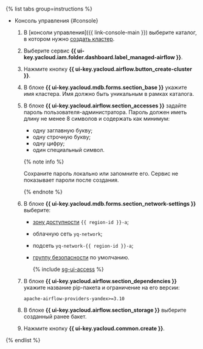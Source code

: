 {% list tabs group=instructions %}

- Консоль управления {#console}

  1. В [консоли управления]({{ link-console-main }}) выберите каталог, в котором нужно [создать кластер](../../../managed-airflow/operations/cluster-create.md).
  1. Выберите сервис **{{ ui-key.yacloud.iam.folder.dashboard.label_managed-airflow }}**.
  1. Нажмите кнопку **{{ ui-key.yacloud.airflow.button_create-cluster }}**.
  1. В блоке **{{ ui-key.yacloud.mdb.forms.section_base }}** укажите имя кластера. Имя должно быть уникальным в рамках каталога.
  1. В блоке **{{ ui-key.yacloud.airflow.section_accesses }}** задайте пароль пользователя-администратора. Пароль должен иметь длину не менее 8 символов и содержать как минимум:

        * одну заглавную букву;
        * одну строчную букву;
        * одну цифру;
        * один специальный символ.

     {% note info %}

     Сохраните пароль локально или запомните его. Сервис не показывает пароли после создания.

     {% endnote %}
     
  1. В блоке **{{ ui-key.yacloud.mdb.forms.section_network-settings }}** выберите:

      * [зону доступности](../../../overview/concepts/geo-scope) `{{ region-id }}-a`;
      * облачную сеть `yq-network`;
      * подсеть `yq-network-{{ region-id }}-a`;
      * [группу безопасности](../../../vpc/concepts/security-groups.md) по умолчанию.

        {% include [sg-ui-access](../../../_includes/mdb/maf/note-sg-ui-access.md) %}

  1. В блоке **{{ ui-key.yacloud.airflow.section_dependencies }}** укажите название pip-пакета и ограничение на его версии:

      ```text
      apache-airflow-providers-yandex>=3.10
      ```

  1. В блоке **{{ ui-key.yacloud.airflow.section_storage }}** выберите созданный ранее бакет.

  1. Нажмите кнопку **{{ ui-key.yacloud.common.create }}**.

{% endlist %}

